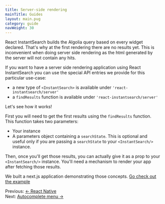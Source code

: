 ```yaml
---
title: Server-side rendering
mainTitle: Guides
layout: main.pug
category: guide
navWeight: 30
---
```


React InstantSearch builds the Algolia query based on every widget declared. That's why at the first rendering there are no results yet. This is inconvenient when doing server side rendering as the html generated by the server will not contain any hits. 

If you want to have a server side rendering application using React InstantSearch you can use the special API entries we provide for this particular use-case: 

* a new type of `<InstantSearch>` is available under `'react-instantsearch/server'`
* a `findResults` function is available under `'react-instantsearch/server'`

Let's see how it works!

First you will need to get the first results using the `findResults` function. This function takes two parameters: 

* Your <InstantSearch/> instance
* A parameters object containing a `searchState`. This is optional and useful only if you are passing a `searchState` to your `<InstantSearch/>` instance. 

Then, once you'll get those results, you can actually give it as a prop to your `<InstantSearch/>` instance. You'll need a mechanism to render your app after fetching those results.  

We built a next.js application demonstrating those concepts. [Go check out the example](https://github.com/algolia/react-instantsearch/tree/master/packages/react-instantsearch/examples/next-app)


<div class="guide-nav">
    <div class="guide-nav-left">
        Previous: <a href="guide/React_native.html">← React Native</a>
    </div>
    <div class="guide-nav-right">
            Next: <a href="guide//Autocomplete_menu.html">Autocomplete menu →</a>
    </div>
</div>